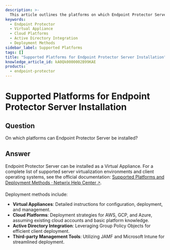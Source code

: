 ```yaml
---
description: >-
  This article outlines the platforms on which Endpoint Protector Server can be installed, including deployment methods and supported environments.
keywords:
  - Endpoint Protector
  - Virtual Appliance
  - Cloud Platforms
  - Active Directory Integration
  - Deployment Methods
sidebar_label: Supported Platforms
tags: []
title: "Supported Platforms for Endpoint Protector Server Installation"
knowledge_article_id: kA0Qk0000002B99KAE
products:
  - endpoint-protector
---
```


# Supported Platforms for Endpoint Protector Server Installation

## Question

On which platforms can Endpoint Protector Server be installed?

## Answer

Endpoint Protector Server can be installed as a Virtual Appliance. For a complete list of supported server virtualization environments and client operating systems, see the official documentation: [Supported Platforms and Deployment Methods ⸱ Netwrix Help Center 🡥](/docs/endpointprotector/5.9.4.2/install/overview).

Deployment methods include:

- **Virtual Appliances**: Detailed instructions for configuration, deployment, and management.
- **Cloud Platforms**: Deployment strategies for AWS, GCP, and Azure, assuming existing cloud accounts and basic platform knowledge.
- **Active Directory Integration**: Leveraging Group Policy Objects for efficient client deployment.
- **Third-party Management Tools**: Utilizing JAMF and Microsoft Intune for streamlined deployment.